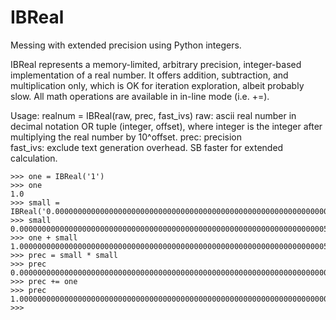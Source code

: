 # IBReal
Messing with extended precision using Python integers.

IBReal represents a memory-limited, arbitrary precision, integer-based implementation of a real number.
It offers addition, subtraction, and multiplication only, which is OK for iteration exploration, albeit
probably slow. All math operations are available in in-line mode (i.e. +=).

Usage:
realnum = IBReal(raw, prec, fast_ivs)
raw: ascii real number in decimal notation OR tuple (integer, offset), where integer is the integer after multiplying the real
     number by 10^offset.
prec: precision   
fast_ivs: exclude text generation overhead. SB faster for extended calculation.

    >>> one = IBReal('1')
    >>> one
    1.0
    >>> small = IBReal('0.0000000000000000000000000000000000000000000000000000000000000000000055')
    >>> small
    0.0000000000000000000000000000000000000000000000000000000000000000000055
    >>> one + small
    1.0000000000000000000000000000000000000000000000000000000000000000000055
    >>> prec = small * small
    >>> prec
    0.00000000000000000000000000000000000000000000000000000000000000000000000000000000000000000000000000000000000000000000000000000000000000003025
    >>> prec += one
    >>> prec
    1.00000000000000000000000000000000000000000000000000000000000000000000000000000000000000000000000000000000000000000000000000000000000000003025
    >>> 
